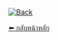 [![Back](https://img.shields.io/badge/⬅️_กลับหน้าหลัก-blue?style=for-the-badge)](../../../../)  
<!--
[![Back](https://img.shields.io/badge/⬅️_ดูคอร์ส%20Outline%20ทุกคอร์ส-blue?style=for-the-badge)](../../../)  
-->

[⬅️ กลับหน้าหลัก](../../../../)   

<!--
[⬅️ คอร์สOutlineทั้งหมด(ทุกคอร์ส)](../../../) 
-->
